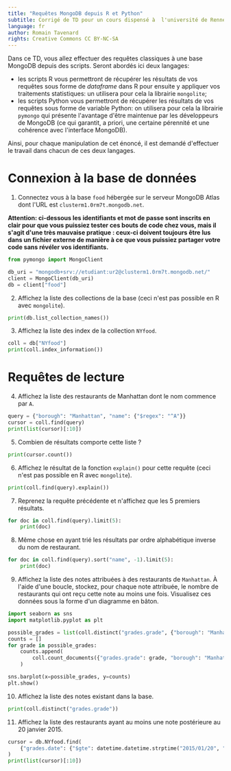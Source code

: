 ```yaml
---
title: "Requêtes MongoDB depuis R et Python"
subtitle: Corrigé de TD pour un cours dispensé à  l'université de Rennes 2
language: fr
author: Romain Tavenard
rights: Creative Commons CC BY-NC-SA
---
```


Dans ce TD, vous allez effectuer des requêtes classiques à une base MongoDB
depuis des scripts.
Seront abordés ici deux langages:

* les scripts R vous permettront de récupérer les résultats de vos requêtes
sous forme  de _dataframe_ dans  R  pour  ensuite  y  appliquer  vos  
traitements statistiques: un utilisera pour cela la librairie `mongolite`;
* les scripts Python vous permettront de récupérer les résultats de vos
requêtes sous forme de variable Python: on utilisera pour cela la librairie
`pymongo` qui présente  l'avantage  d'être  maintenue  par  les  développeurs
de  MongoDB  (ce qui garantit, a priori, une certaine pérennité et une
cohérence avec l'interface MongoDB).

Ainsi, pour chaque manipulation de cet énoncé, il est demandé d'effectuer le
travail dans  chacun  de  ces deux langages.

# Connexion à la base de données

1. Connectez  vous  à  la  base `food` hébergée sur le serveur MongoDB Atlas
dont l'URL est `clusterm1.0rm7t.mongodb.net`.

**Attention: ci-dessous les identifiants et mot de passe sont inscrits en clair pour que vous puissiez tester ces bouts de code chez vous, mais il s'agit d'une très mauvaise pratique : ceux-ci doivent toujours être lus dans un fichier externe de manière à ce que vous puissiez partager votre code sans révéler vos identifiants.**

```python
from pymongo import MongoClient

db_uri = "mongodb+srv://etudiant:ur2@clusterm1.0rm7t.mongodb.net/"
client = MongoClient(db_uri)
db = client["food"]
```

2. Affichez la liste des collections de la base (ceci n'est pas possible en R
avec `mongolite`).

```python
print(db.list_collection_names())
```

3. Affichez la liste des index de la collection `NYfood`.

```python
coll = db["NYfood"]
print(coll.index_information())
```

# Requêtes de lecture

4. Affichez  la  liste  des  restaurants  de  Manhattan  dont  le  nom
commence par `A`.

```python
query = {"borough": "Manhattan", "name": {"$regex": "^A"}}
cursor = coll.find(query)
print(list(cursor)[:10])
```

5. Combien de résultats comporte cette liste ?

```python
print(cursor.count())
```

6. Affichez le résultat de la fonction `explain()` pour cette requête
(ceci n'est pas possible en R avec `mongolite`).

```python
print(coll.find(query).explain())
```

7. Reprenez la requête précédente et n'affichez que les 5 premiers résultats.

```python
for doc in coll.find(query).limit(5):
    print(doc)
```

8. Même  chose  en  ayant  trié  les  résultats  par  ordre  alphabétique
inverse du nom de restaurant.

```python
for doc in coll.find(query).sort("name", -1).limit(5):
    print(doc)
```

<!-- 9. Affichez la liste des notes attribuées à des restaurants de `Manhattan`.  
En  R,  réalisez  un  test  statistique  pour  vérifier  l'hypothèse  selon
laquelle  les  notes  des  restaurants  suivent  la  même  distribution  dans  
les quartiers de Manhattan et Brooklyn.

```python
q_aggreg = [{"$match": {"borough": "Manhattan"}},
            {"$unwind": "$grades.grade"}]
for doc in coll.aggregate(q_aggreg):
    print(doc)
``` -->

9. Affichez la liste des notes attribuées à des restaurants de `Manhattan`.
À l'aide d'une boucle, stockez, pour chaque note attribuée, le nombre de restaurants 
qui ont reçu cette note au moins une fois.
Visualisez ces données sous la forme d'un diagramme en bâton.

```python
import seaborn as sns
import matplotlib.pyplot as plt

possible_grades = list(coll.distinct("grades.grade", {"borough": "Manhattan"}))
counts = []
for grade in possible_grades:
    counts.append(
        coll.count_documents({"grades.grade": grade, "borough": "Manhattan"})
    )

sns.barplot(x=possible_grades, y=counts)
plt.show()
```

10. Affichez la liste des notes existant dans la base.

```python
print(coll.distinct("grades.grade"))
```

11. Affichez la liste des restaurants ayant au moins une note postérieure au
20 janvier 2015.

```python
cursor = db.NYfood.find(
    {"grades.date": {"$gte": datetime.datetime.strptime("2015/01/20", "%Y/%m/%d")}}
)
print(list(cursor)[:10])
```
